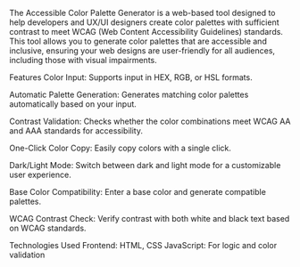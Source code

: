 The Accessible Color Palette Generator is a web-based tool designed to help developers and UX/UI designers create color palettes with sufficient contrast to meet WCAG (Web Content Accessibility Guidelines) standards. This tool allows you to generate color palettes that are accessible and inclusive, ensuring your web designs are user-friendly for all audiences, including those with visual impairments.

Features
Color Input: Supports input in HEX, RGB, or HSL formats.

Automatic Palette Generation: Generates matching color palettes automatically based on your input.

Contrast Validation: Checks whether the color combinations meet WCAG AA and AAA standards for accessibility.

One-Click Color Copy: Easily copy colors with a single click.

Dark/Light Mode: Switch between dark and light mode for a customizable user experience.

Base Color Compatibility: Enter a base color and generate compatible palettes.

WCAG Contrast Check: Verify contrast with both white and black text based on WCAG standards.

Technologies Used
Frontend: HTML, CSS
JavaScript: For logic and color validation

